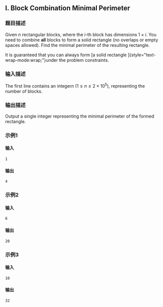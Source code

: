 ## I. Block Combination Minimal Perimeter

### 题目描述

Given $\textstyle n$ rectangular blocks,
where the $\textstyle i$-th block has
dimensions $\textstyle 1 \times i$. You need
to combine **all** blocks to form a solid rectangle (no overlaps or
empty spaces allowed). Find the minimal perimeter of the resulting
rectangle.

It is guaranteed that you can always form [a solid
rectangle ]{style="text-wrap-mode:wrap;"}under the problem constraints.

### 输入描述

The first line contains an integer$\textstyle n$ ($\textstyle 1 \leq n \leq 2 \times 10^5$),
representing the number of blocks.

### 输出描述

Output a single integer representing the minimal perimeter of the formed
rectangle.

### 示例1

#### 输入

```plain
1
```

#### 输出

```plain
4
```

### 示例2

#### 输入

```plain
6
```

#### 输出

```plain
20
```

### 示例3

#### 输入

```plain
10
```

#### 输出

```plain
32
```

